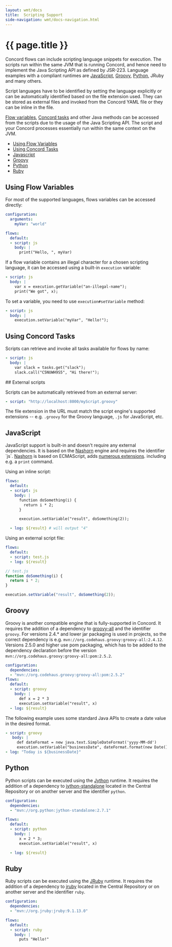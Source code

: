 ```yaml
---
layout: wmt/docs
title:  Scripting Support
side-navigation: wmt/docs-navigation.html
---
```


# {{ page.title }}

Concord flows can include scripting language snippets for execution. The
scripts run within the same JVM that is running Concord, and hence need to
implement the Java Scripting API as defined by JSR-223. Language examples with a
compliant runtimes are
[JavaScript](#javascript), [Groovy](#groovy), [Python](#python), JRuby and many
others.

Script languages have to be identified by setting the language explicitly or can be
automatically identified based on the file extension used. They can be stored
as external files and invoked from the Concord YAML file or they can be inline
in the file.

[Flow variables](#variables), [Concord tasks](#tasks) and other Java methods can
be accessed from the scripts due to the usage of the Java Scripting API. The
script and your Concord processes essentially run within the same context on the
JVM.

- [Using Flow Variables](#variables)
- [Using Concord Tasks](#tasks)
- [Javascript](#javascript)
- [Groovy](#groovy)
- [Python](#python)
- [Ruby](#ruby)

<a name="variables">

## Using Flow Variables

For most of the supported languages, flows variables can be accessed
directly:

```yaml
configuration:
  arguments:
    myVar: "world"

flows:
  default:
  - script: js
    body: |
      print("Hello, ", myVar)
```

If a flow variable contains an illegal character for a chosen scripting
language, it can be accessed using a built-in `execution` variable:

```yaml
- script: js
  body: |
    var x = execution.getVariable("an-illegal-name");
    print("We got", x);
```

To set a variable, you need to use `execution#setVariable` method:

```yaml
- script: js
  body: |
    execution.setVariable("myVar", "Hello!");
```

<a name="tasks">

## Using Concord Tasks

Scripts can retrieve and invoke all tasks available for flows by name:

```yaml
- script: js
  body: |
    var slack = tasks.get("slack");
    slack.call("C5NUWH9S5", "Hi there!");
```

<a name="external-scripts">
## External scripts

Scripts can be automatically retrieved from an external server:
```yaml
- script: "http://localhost:8000/myScript.groovy"
```

The file extension in the URL must match the script engine's
supported extensions -- e.g. `.groovy` for the Groovy language, `.js`
for JavaScript, etc.

## JavaScript

JavaScript support is built-in and doesn't require any external
dependencies. It is based on the
[Nashorn](https://en.wikipedia.org/wiki/Nashorn_(JavaScript_engine))
engine and requires the identifier `js`.
[Nashorn](https://wiki.openjdk.java.net/display/Nashorn/Main) is based on
ECMAScript, adds
[numerous extensions](https://wiki.openjdk.java.net/display/Nashorn/Nashorn+extensions).
including e.g. a `print` command.

Using an inline script:

```yaml
flows:
  default:
  - script: js
    body: |
      function doSomething(i) {
        return i * 2;
      }

      execution.setVariable("result", doSomething(2));

  - log: ${result} # will output "4"
```

Using an external script file:

```yaml
flows:
  default:
  - script: test.js
  - log: ${result}
```

```javascript
// test.js
function doSomething(i) {
  return i * 2;
}

execution.setVariable("result", doSomething(2));
```

## Groovy

Groovy is another compatible engine that is fully-supported in Concord. It
requires the addition of a dependency to
[groovy-all](http://repo1.maven.org/maven2/org/codehaus/groovy/groovy-all/) and
the identifier `groovy`. For versions 2.4.* and lower jar packaging is used in
projects, so the correct dependency is
e.g. `mvn://org.codehaus.groovy:groovy-all:2.4.12`. Versions 2.5.0 and higher
use pom packaging, which has to be added to the dependency declaration before
the version `mvn://org.codehaus.groovy:groovy-all:pom:2.5.2`.



```yaml
configuration:
  dependencies:
  - "mvn://org.codehaus.groovy:groovy-all:pom:2.5.2"
flows:
  default:
  - script: groovy
    body: |
      def x = 2 * 3
      execution.setVariable("result", x)
  - log: ${result}
```

The following example uses some standard Java APIs to create a date value in the
desired format.

```yaml
- script: groovy
   body: |
     def dateFormat = new java.text.SimpleDateFormat('yyyy-MM-dd')
     execution.setVariable("businessDate", dateFormat.format(new Date()))
- log: "Today is ${businessDate}"
```



## Python

Python scripts can be executed using the [Jython](http://www.jython.org/)
runtime. It requires the addition of a dependency to
[jython-standalone](https://repo1.maven.org/maven2/org/python/jython-standalone)
located in the Central Repository or on another server and the identifier
`python`.


```yaml
configuration:
  dependencies:
  - "mvn://org.python:jython-standalone:2.7.1"

flows:
  default:
  - script: python
    body: |
      x = 2 * 3;
      execution.setVariable("result", x)

  - log: ${result}
```

## Ruby

Ruby scripts can be executed using the [JRuby](http://jruby.org/)
runtime. It requires the addition of a dependency to
[jruby](https://repo1.maven.org/maven2/org/jruby/jruby)
located in the Central Repository or on another server and the identifier
`ruby`.


```yaml
configuration:
  dependencies:
  - "mvn://org.jruby:jruby:9.1.13.0"

flows:
  default:
  - script: ruby
    body: |
      puts "Hello!"
```
